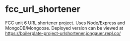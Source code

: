 # fcc_url_shortener
FCC unit 6 URL shortener project. Uses Node/Express and MongoDB/Mongoose. Deployed version can be viewed at https://boilerplate-project-urlshortener.jongauer.repl.co/
